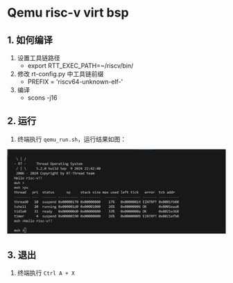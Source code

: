 # Qemu risc-v virt bsp

## 1. 如何编译

1. 设置工具链路径
   * export RTT_EXEC_PATH=~/riscv/bin/
2. 修改 rt-config.py 中工具链前缀
   * PREFIX = 'riscv64-unknown-elf-'
3. 编译
   * scons -j16

## 2. 运行

1. 终端执行 `qemu_run.sh`，运行结果如图：

![run.png](./figures/run.png)

## 3. 退出

1. 终端执行 `Ctrl A + X`


